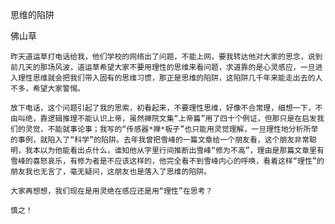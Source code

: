 思维的陷阱

佛山草


    昨天道运草打电话给我，他们学校的网络出了问题，不能上网，要我转达他对大家的思念，说到前几天的那场风波，道运草希望大家不要用理性的思维来看问题，求道靠的是心灵感应，一旦进入理性思维就会把我们带入固有的思维习惯，那正是思维的陷阱，这陷阱几千年来能走出去的人不多，希望大家警惕。

    放下电话，这个问题引起了我的思索，初看起来，不要理性思维，好像不合常理，细想一下，不由叫绝，靠逻辑推理不能认识上帝，虽然禅院文集“上帝篇”用了四十个例证，但那只是在启发我们的灵觉，不能就事论事；我写的“传感器*禅*板子”也只能用灵觉理解，一旦理性地分析所举的事例，就陷入了“科学”的陷阱。去年我曾把雪峰的一篇文章给一个朋友看，这个朋友非常聪明，我本以为他能看出点什么，谁知他从字里行间推断出雪峰“修为不高”，理由是那篇文章里有雪峰的喜怒哀乐，有修为者是不应该这样的，他完全看不到雪峰内心的呼唤，看着这样“理性”的朋友我也无言了，毫无疑问，这朋友也是落入了思维的陷阱。

    大家再想想，我们现在是用灵绝在感应还是用“理性”在思考？
      
    慎之！



